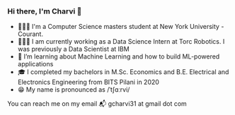 ### Hi there, I'm Charvi 👋

<!--
**gcharvi31/gcharvi31** is a ✨ _special_ ✨ repository because its `README.md` (this file) appears on your GitHub profile.-->

- 👩🏻‍🎓 I'm a Computer Science masters student at New York University - Courant.
- 👩🏻‍💻 I am currently working as a Data Science Intern at Torc Robotics. I was previously a Data Scientist at IBM
- 🌱 I’m learning about Machine Learning and how to build ML-powered applications
- 🎓 I completed my bachelors in M.Sc. Economics and B.E. Electrical and Electronics Engineering from BITS Pilani in 2020
- 😁 My name is pronounced as /ˈtʃɑːrvi/
<!-- - 👯 I’m looking to collaborate on ... -->
<!-- - 🤔 I’m looking for help with ...  -->
<!-- - 💬 Ask me about ... -->
<!--- - 📫 How to reach me: ... -->
<!--- - 😄 Pronouns: ... -->
<!--- - ⚡ Fun fact: ... -->
You can reach me on my email 📬 gcharvi31 at gmail dot com

